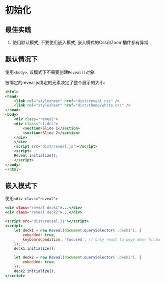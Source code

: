 
# [初始化](https://revealjs.com/initialization/)



## 最佳实践

1. 使用默认模式, 不要使用嵌入模式, 嵌入模式的Css和Zoom插件都有异常.


## 默认情况下


使用`<body>`. 该模式下不需要创建`Reveal()`对象.

被绑定的reveal.js绑定的元素决定了整个展示的大小:

```html
<html>
<head>
    <link rel="stylesheet" href="dist/reveal.css" />
    <link rel="stylesheet" href="dist/theme/white.css" />
</head>
<body>
    <div class="reveal">
    <div class="slides">
        <section>Slide 1</section>
        <section>Slide 2</section>
    </div>
    </div>
    <script src="dist/reveal.js"></script>
    <script>
    Reveal.initialize();
    </script>
</body>
</html>

```

## 嵌入模式下

使用`<div class="reveal">`

```htm
<div class="reveal deck1">...</div>
<div class="reveal deck2">...</div>

<script src="dist/reveal.js"></script>
<script>
    let deck1 = new Reveal(document.querySelector('.deck1'), {
        embedded: true,
        keyboardCondition: 'focused', // only react to keys when focused
    });
    deck1.initialize();

    let deck2 = new Reveal(document.querySelector('.deck2'), {
        embedded: true,
    });
    deck2.initialize();
</script>
```



